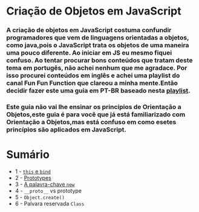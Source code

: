 # Criação de Objetos em JavaScript
### A criação de objetos em JavaScript costuma confundir programadores que vem de linguagens orientadas a objetos, como java,pois o JavaScript trata os objetos de uma maneira uma pouco diferente. Ao iniciar em JS eu mesmo fiquei confuso. Ao tentar procurar bons conteúdos que tratam deste tema em portugês, não achei nenhum que me agradace. Por isso procurei  conteúdos em inglês e achei uma playlist do canal Fun Fun Function que clareou a minha mente.Então decidir fazer este uma guia em PT-BR baseado nesta [playlist](https://www.youtube.com/playlist?list=PL0zVEGEvSaeHBZFy6Q8731rcwk0Gtuxub).

### Este guia não vai lhe ensinar os princípios de Orientação a Objetos,este guia é para você que já está familiarizado com Orientação a Objetos,mas está confuso em como esetes princípios são aplicados em JavaScript.


# Sumário
* 1 - [`this` e `bind`](https://github.com/lucasluz99/Criacao-de-objetos-em-JavaScript/blob/master/this-bind.md)
* 2 - [Prototypes](https://github.com/lucasluz99/Criacao-de-objetos-em-JavaScript/blob/master/prototype.md)
* 3 - [A palavra-chave `new`](https://github.com/lucasluz99/Criacao-de-objetos-em-JavaScript/blob/master/new-keyword.md)
* 4 - `__proto__` vs prototype
* 5 - `Object.create()`
* 6 - Palvara reservada `Class`
